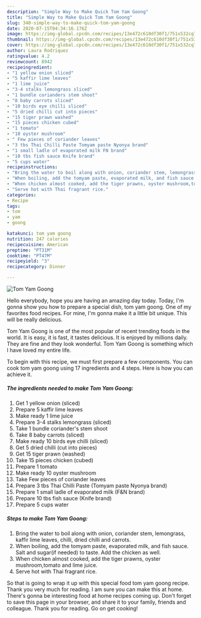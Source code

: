```yaml
---
description: "Simple Way to Make Quick Tom Yam Goong"
title: "Simple Way to Make Quick Tom Yam Goong"
slug: 340-simple-way-to-make-quick-tom-yam-goong
date: 2020-07-15T04:34:16.176Z
image: https://img-global.cpcdn.com/recipes/13e472c610df30f1/751x532cq70/tom-yam-goong-recipe-main-photo.jpg
thumbnail: https://img-global.cpcdn.com/recipes/13e472c610df30f1/751x532cq70/tom-yam-goong-recipe-main-photo.jpg
cover: https://img-global.cpcdn.com/recipes/13e472c610df30f1/751x532cq70/tom-yam-goong-recipe-main-photo.jpg
author: Laura Rodriquez
ratingvalue: 4.2
reviewcount: 8942
recipeingredient:
- "1 yellow onion sliced"
- "5 kaffir lime leaves"
- "1 lime juice"
- "3-4 stalks lemongrass sliced"
- "1 bundle corianders stem shoot"
- "8 baby carrots sliced"
- "10 birds eye chilli sliced"
- "5 dried chilli cut into pieces"
- "15 tiger prawn washed"
- "15 pieces chicken cubed"
- "1 tomato"
- "10 oyster mushroom"
- " Few pieces of coriander leaves"
- "3 tbs Thai Chilli Paste Tomyam paste Nyonya brand"
- "1 small ladle of evaporated milk FN brand"
- "10 tbs fish sauce Knife brand"
- "5 cups water"
recipeinstructions:
- "Bring the water to boil along with onion, coriander stem, lemongrass, kaffir lime leaves, chilli, dried chilli and carrots."
- "When boiling, add the tomyam paste, evaporated milk, and fish sauce. Salt and sugar(if needed) to taste. Add the chicken as well."
- "When chicken almost cooked, add the tiger prawns, oyster mushroom,tomato and lime juice."
- "Serve hot with Thai fragrant rice."
categories:
- Recipe
tags:
- tom
- yam
- goong

katakunci: tom yam goong 
nutrition: 247 calories
recipecuisine: American
preptime: "PT31M"
cooktime: "PT47M"
recipeyield: "3"
recipecategory: Dinner

---
```



![Tom Yam Goong](https://img-global.cpcdn.com/recipes/13e472c610df30f1/751x532cq70/tom-yam-goong-recipe-main-photo.jpg)

Hello everybody, hope you are having an amazing day today. Today, I'm gonna show you how to prepare a special dish, tom yam goong. One of my favorites food recipes. For mine, I'm gonna make it a little bit unique. This will be really delicious.



Tom Yam Goong is one of the most popular of recent trending foods in the world. It is easy, it is fast, it tastes delicious. It is enjoyed by millions daily. They are fine and they look wonderful. Tom Yam Goong is something which I have loved my entire life.


To begin with this recipe, we must first prepare a few components. You can cook tom yam goong using 17 ingredients and 4 steps. Here is how you can achieve it.

<!--inarticleads1-->

##### The ingredients needed to make Tom Yam Goong:

1. Get 1 yellow onion (sliced)
1. Prepare 5 kaffir lime leaves
1. Make ready 1 lime juice
1. Prepare 3-4 stalks lemongrass (sliced)
1. Take 1 bundle coriander&#39;s stem shoot
1. Take 8 baby carrots (sliced)
1. Make ready 10 birds eye chilli (sliced)
1. Get 5 dried chilli (cut into pieces)
1. Get 15 tiger prawn (washed)
1. Take 15 pieces chicken (cubed)
1. Prepare 1 tomato
1. Make ready 10 oyster mushroom
1. Take  Few pieces of coriander leaves
1. Prepare 3 tbs Thai Chilli Paste (Tomyam paste Nyonya brand)
1. Prepare 1 small ladle of evaporated milk (F&amp;N brand)
1. Prepare 10 tbs fish sauce (Knife brand)
1. Prepare 5 cups water




<!--inarticleads2-->

##### Steps to make Tom Yam Goong:

1. Bring the water to boil along with onion, coriander stem, lemongrass, kaffir lime leaves, chilli, dried chilli and carrots.
1. When boiling, add the tomyam paste, evaporated milk, and fish sauce. Salt and sugar(if needed) to taste. Add the chicken as well.
1. When chicken almost cooked, add the tiger prawns, oyster mushroom,tomato and lime juice.
1. Serve hot with Thai fragrant rice.




So that is going to wrap it up with this special food tom yam goong recipe. Thank you very much for reading. I am sure you can make this at home. There's gonna be interesting food at home recipes coming up. Don't forget to save this page in your browser, and share it to your family, friends and colleague. Thank you for reading. Go on get cooking!

